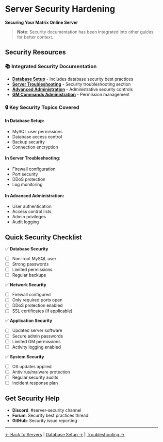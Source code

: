 # Server Security Hardening
**Securing Your Matrix Online Server**

> **Note**: Security documentation has been integrated into other guides for better context.

## Security Resources

### 📚 Integrated Security Documentation
- **[Database Setup](database-setup.md)** - Includes database security best practices
- **[Server Troubleshooting](server-troubleshooting.md)** - Security troubleshooting section
- **[Advanced Administration](advanced-admin.md)** - Administrative security controls
- **[GM Commands Administration](gm-commands-administration.md)** - Permission management

### 🔒 Key Security Topics Covered

#### In Database Setup:
- MySQL user permissions
- Database access control
- Backup security
- Connection encryption

#### In Server Troubleshooting:
- Firewall configuration
- Port security
- DDoS protection
- Log monitoring

#### In Advanced Administration:
- User authentication
- Access control lists
- Admin privileges
- Audit logging

## Quick Security Checklist

✅ **Database Security**
- [ ] Non-root MySQL user
- [ ] Strong passwords
- [ ] Limited permissions
- [ ] Regular backups

✅ **Network Security**
- [ ] Firewall configured
- [ ] Only required ports open
- [ ] DDoS protection enabled
- [ ] SSL certificates (if applicable)

✅ **Application Security**
- [ ] Updated server software
- [ ] Secure admin passwords
- [ ] Limited GM permissions
- [ ] Activity logging enabled

✅ **System Security**
- [ ] OS updates applied
- [ ] Antivirus/malware protection
- [ ] Regular security audits
- [ ] Incident response plan

## Get Security Help

- **Discord**: #server-security channel
- **Forum**: Security best practices thread
- **GitHub**: Security issue reporting

---

[← Back to Servers](index.md) | [Database Setup →](database-setup.md) | [Troubleshooting →](server-troubleshooting.md)